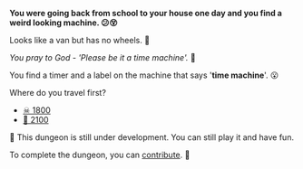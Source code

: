 **You were going back from school to your house one day and you find a weird looking machine. 😕😵**

Looks like a van but has no wheels. 🚙

*You pray to God - 'Please be it a time machine'.* 👀

You find a timer and a label on the machine that says '**time machine**'. 😮

Where do you travel first?

- [☠ 1800](0/0.md) 
- [🤔 2100](1/0.md)

🚧 This dungeon is still under development. You can still play it and have fun. 

To complete the dungeon, you can [contribute](../../#contribution-guidelines). 🚧 